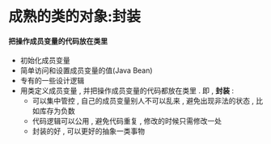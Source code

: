 # 成熟的类的对象:封装

#### 把操作成员变量的代码放在类里

* 初始化成员变量
* 简单访问和设置成员变量的值\(Java Bean\)
* 专有的一些设计逻辑
* 用类定义成员变量 , 并把操作成员变量的代码都放在类里 . 即 , **封装** : 
  * 可以集中管控 , 自己的成员变量别人不可以乱来 , 避免出现非法的状态 , 比如库存为负数
  * 代码逻辑可以公用 , 避免代码重复 , 修改的时候只需修改一处
  * 封装的好 , 可以更好的抽象一类事物



